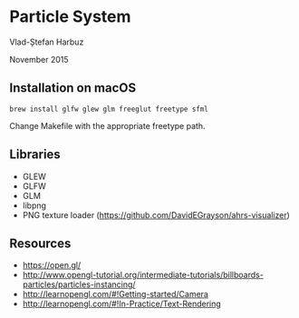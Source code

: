 # Particle System

Vlad-Ștefan Harbuz

November 2015

## Installation on macOS

```
brew install glfw glew glm freeglut freetype sfml
```

Change Makefile with the appropriate freetype path.

## Libraries

* GLEW
* GLFW
* GLM
* libpng
* PNG texture loader (https://github.com/DavidEGrayson/ahrs-visualizer)

## Resources

* https://open.gl/
* http://www.opengl-tutorial.org/intermediate-tutorials/billboards-particles/particles-instancing/
* http://learnopengl.com/#!Getting-started/Camera
* http://learnopengl.com/#!In-Practice/Text-Rendering
